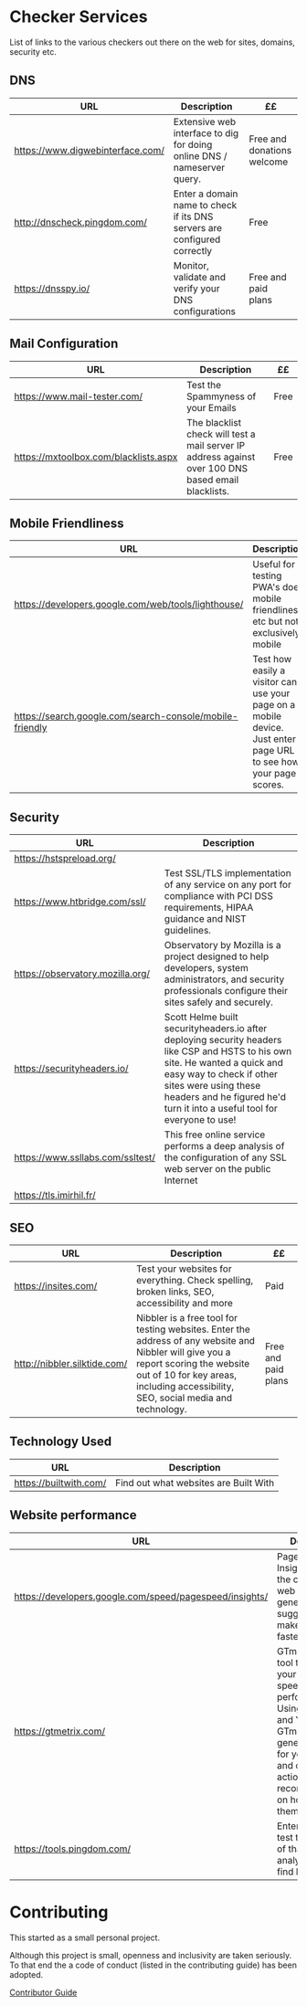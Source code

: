 # Checker Services
List of links to the various checkers out there on the web for sites, domains, security etc.

## DNS
| URL | Description | ££ |
| --- | ----------- | -- |
| https://www.digwebinterface.com/ | Extensive web interface to dig for doing online DNS / nameserver query. | Free and donations welcome |
| http://dnscheck.pingdom.com/ | Enter a domain name to check if its DNS servers are configured correctly | Free |
| https://dnsspy.io/ | Monitor, validate and verify your DNS configurations | Free and paid plans |

## Mail Configuration
| URL | Description | ££ |
| --- | ----------- | -- |
| https://www.mail-tester.com/ | Test the Spammyness of your Emails | Free |
| https://mxtoolbox.com/blacklists.aspx | The blacklist check will test a mail server IP address against over 100 DNS based email blacklists. | Free |

## Mobile Friendliness
| URL | Description |
| --- | ----------- |
| https://developers.google.com/web/tools/lighthouse/ | Useful for testing PWA's does mobile friendliness etc but not exclusively mobile|
| https://search.google.com/search-console/mobile-friendly | Test how easily a visitor can use your page on a mobile device. Just enter a page URL to see how your page scores. |


## Security
| URL | Description |
| --- | ----------- |
| https://hstspreload.org/ | |
| https://www.htbridge.com/ssl/ | Test SSL/TLS implementation of any service on any port for compliance with PCI DSS requirements, HIPAA guidance and NIST guidelines. |
| https://observatory.mozilla.org/ | Observatory by Mozilla is a project designed to help developers, system administrators, and security professionals configure their sites safely and securely. |
| https://securityheaders.io/ | Scott Helme built securityheaders.io after deploying security headers like CSP and HSTS to his own site. He wanted a quick and easy way to check if other sites were using these headers and he figured he'd turn it into a useful tool for everyone to use! |
| https://www.ssllabs.com/ssltest/ | This free online service performs a deep analysis of the configuration of any SSL web server on the public Internet |
| https://tls.imirhil.fr/ | |

## SEO
| URL | Description | ££ |
| --- | ----------- | -- |
| https://insites.com/ | Test your websites for everything. Check spelling, broken links, SEO, accessibility and more | Paid |
| http://nibbler.silktide.com/ | Nibbler is a free tool for testing websites. Enter the address of any website and Nibbler will give you a report scoring the website out of 10 for key areas, including accessibility, SEO, social media and technology. | Free and paid plans |

## Technology Used
| URL | Description |
| --- | ----------- |
| https://builtwith.com/ | Find out what websites are Built With |

## Website performance
| URL | Description |
| --- | ----------- |
| https://developers.google.com/speed/pagespeed/insights/ | PageSpeed Insights analyzes the content of a web page, then generates suggestions to make that page faster. |
| https://gtmetrix.com/ | GTmetrix is a free tool that analyzes your page's speed performance.  Using PageSpeed and YSlow, GTmetrix generates scores for your pages and offers actionable recommendations on how to fix them. |
| https://tools.pingdom.com/ | Enter a URL to test the load time of that page, analyze it and find bottlenecks. |




# Contributing

This started as a small personal project.

Although this project is small, openness and inclusivity are taken seriously. To that end the a code of conduct (listed in the contributing guide) has been adopted.

[Contributor Guide](CONTRIBUTING.md)
